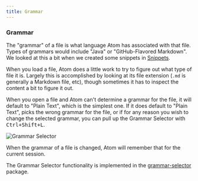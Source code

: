 ```yaml
---
title: Grammar
---
```

### Grammar

The "grammar" of a file is what language Atom has associated with that file. Types of grammars would include "Java" or "GitHub-Flavored Markdown". We looked at this a bit when we created some snippets in [Snippets](/using-atom/sections/snippets/).

When you load a file, Atom does a little work to try to figure out what type of file it is. Largely this is accomplished by looking at its file extension (`.md` is generally a Markdown file, etc), though sometimes it has to inspect the content a bit to figure it out.

When you open a file and Atom can't determine a grammar for the file, it will default to "Plain Text", which is the simplest one. If it does default to "Plain Text", picks the wrong grammar for the file, or if for any reason you wish to change the selected grammar, you can pull up the Grammar Selector with <kbd class="platform-all">Ctrl+Shift+L</kbd>.

![Grammar Selector](../../images/grammar.png "Grammar Selector")

When the grammar of a file is changed, Atom will remember that for the current session.

The Grammar Selector functionality is implemented in the [grammar-selector](https://github.com/atom/atom/tree/master/packages/grammar-selector) package.
